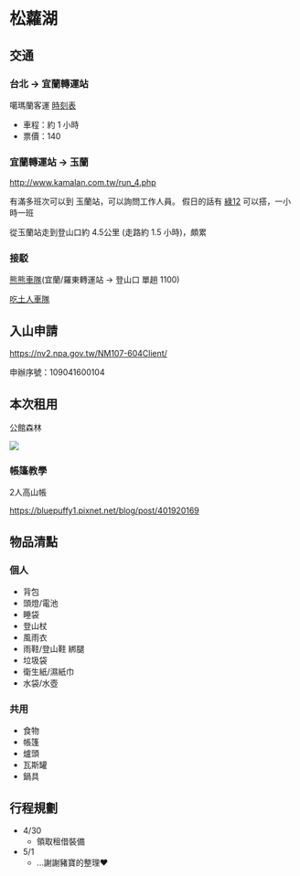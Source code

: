 # 松蘿湖

## 交通

### 台北 -> 宜蘭轉運站

噶瑪蘭客運 [時刻表](http://www.kamalan.com.tw/run_4.php)

* 車程：約 1 小時
* 票價：140

### 宜蘭轉運站 -> 玉蘭

http://www.kamalan.com.tw/run_4.php

有滿多班次可以到 玉蘭站，可以詢問工作人員。
假日的話有 [綠12](http://www.kingbus.com.tw/ticketPriceResult.php?sid=5) 可以搭，一小時一班

從玉蘭站走到登山口約 4.5公里 (走路約 1.5 小時)，頗累

### 接駁

[熊熊車隊](https://www.facebook.com/pages/category/Travel---Transportation/%E9%9B%AA%E5%B1%B1%E7%99%BB%E5%B1%B1%E5%8F%A3%E6%8E%A5%E9%80%81%E5%8D%97%E6%B9%96%E5%A4%A7%E5%B1%B1%E5%9B%9B%E5%AD%A3%E5%8A%A0%E7%BE%85%E6%B9%96%E6%9D%BE%E8%98%BF%E6%B9%96%E6%8E%A5%E9%80%81-%E7%86%8A%E7%86%8A%E8%BB%8A%E9%9A%8A-2780360172005545/)(宜蘭/羅東轉運站 -> 登山口 單趟 1100)

[吃土人車隊](https://www.mountaincar777.com/)

## 入山申請
https://nv2.npa.gov.tw/NM107-604Client/

申辦序號：109041600104

## 本次租用

公館森林

![](https://i.imgur.com/3dhhgx6.png)


### 帳篷教學

2人高山帳

https://bluepuffy1.pixnet.net/blog/post/401920169

## 物品清點

### 個人

* 背包
* 頭燈/電池
* 睡袋
* 登山杖
* 風雨衣
* 雨鞋/登山鞋 綁腿
* 垃圾袋
* 衛生紙/濕紙巾
* 水袋/水壺

### 共用

* 食物
* 帳篷
* 爐頭
* 瓦斯罐
* 鍋具

## 行程規劃

* 4/30
    * 領取租借裝備
* 5/1
    * ...謝謝豬寶的整理❤️
